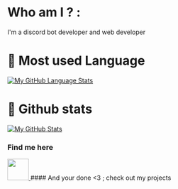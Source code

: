 # Who am I ? :
I'm a discord bot developer and web developer
# 🦠 Most used Language
[![My GitHub Language Stats](https://github-readme-stats.vercel.app/api/top-langs/?username=YounesHr&langs_count=5&theme=tokyonight)]()


# 🦠 Github stats
[![My GitHub Stats](https://github-readme-stats.vercel.app/api/?username=YounesHr&count_private=true&theme=tokyonight&showicons=true)]()


### Find me here
  <a href="https://twitter.com/Younes_Hr1">
    <img src="https://cdn.miki.bot/github/velddev/twitter.png" width="48"></img>
  </a>
#### And your done <3 ; check out my projects
